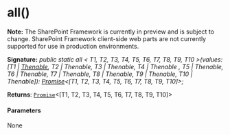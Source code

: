 # all()
**Note:** The SharePoint Framework is currently in preview and is subject to change. SharePoint Framework client-side web parts are not currently supported for use in production environments.





**Signature:** _public static all < T1, T2, T3, T4, T5, T6, T7, T8, T9, T10 >(values: [T1 | [Thenable](../../es6-promise.api/interface/thenable.md)<T1>, T2 | Thenable<T2>, T3 | Thenable<T3>, T4 | Thenable <T4>, T5 | Thenable<T5>, T6 | Thenable<T6>, T7 | Thenable<T7>, T8 | Thenable<T8>, T9 | Thenable<T9>, T10 | Thenable<T10>]): [Promise](../../es6-promise.api/class/promise.md)<[T1, T2, T3, T4, T5, T6, T7, T8, T9, T10]>;_

**Returns**: [`Promise`](../../es6-promise.api/class/promise.md)<[T1, T2, T3, T4, T5, T6, T7, T8, T9, T10]>





#### Parameters
None


